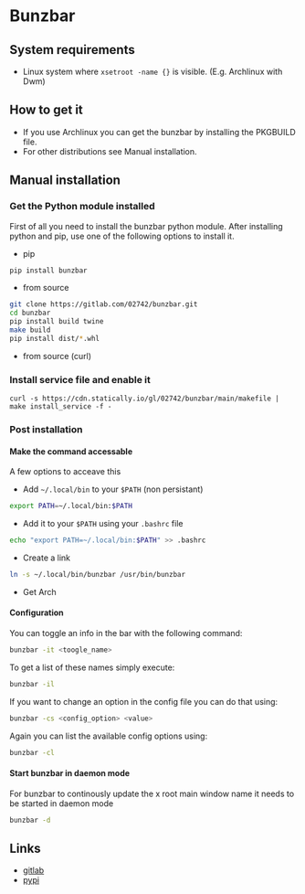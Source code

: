 # Bunzbar

## System requirements
+ Linux system where `xsetroot -name {}` is visible. (E.g. Archlinux with Dwm)

## How to get it

+ If you use Archlinux you can get the bunzbar by installing the PKGBUILD file.
+ For other distributions see Manual installation.

## Manual installation

### Get the Python module installed

First of all you need to install the bunzbar python module.
After installing python and pip, use one of the following options to install it.

+ pip
```bash
pip install bunzbar
```
+ from source
```bash
git clone https://gitlab.com/02742/bunzbar.git
cd bunzbar
pip install build twine
make build
pip install dist/*.whl
```
+ from source (curl)

### Install service file and enable it
```
curl -s https://cdn.statically.io/gl/02742/bunzbar/main/makefile | make install_service -f -
```

### Post installation

#### Make the command accessable 

A few options to acceave this

+ Add `~/.local/bin` to your `$PATH` (non persistant)
```bash
export PATH=~/.local/bin:$PATH
```
+ Add it to your `$PATH` using your `.bashrc` file
```bash
echo "export PATH=~/.local/bin:$PATH" >> .bashrc
```
+ Create a link
```bash
ln -s ~/.local/bin/bunzbar /usr/bin/bunzbar
```
+ Get Arch

#### Configuration
You can toggle an info in the bar with the following command:
```bash
bunzbar -it <toogle_name>
```
To get a list of these names simply execute:
```bash
bunzbar -il
```
If you want to change an option in the config file you can do that using:
```bash
bunzbar -cs <config_option> <value>
```
Again you can list the available config options using:
```bash
bunzbar -cl
```

#### Start bunzbar in daemon mode
For bunzbar to continously update the x root main window name it needs to be started in daemon mode
```bash
bunzbar -d
```

## Links

+ [gitlab](https://gitlab.com/02742/bunzbar/)
+ [pypi](https://pypi.org/project/bunzbar/)
